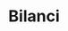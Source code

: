 ---
layout: page
title: Bilanci
description: 
lang: it
ref: bilanci
order: 25
child_of_ref: societa-trasparente
redirect_to: https://pagopa.portaleamministrazionetrasparente.it/pagina730_bilanci.html
redirect_from:
  - /it/pagopa-spa/societa-trasparente/bilanci/bilancio/
  - /it/pagopa-spa/societa-trasparente/bilanci/2019/bilancio-2019.pdf
  - /it/pagopa-spa/societa-trasparente/bilanci/2019/relazione-collegio-sindacale-2019.pdf
  - /it/pagopa-spa/societa-trasparente/bilanci/2019/relazione-governo-societario-2019.pdf
  - /it/pagopa-spa/societa-trasparente/bilanci/2019/relazione-revisori-2019.pdf
  - /it/pagopa-spa/societa-trasparente/bilanci/2020/bilancio-2020.pdf
  - /it/pagopa-spa/societa-trasparente/bilanci/2020/relazione-collegio-sindacale-2020.pdf
  - /it/pagopa-spa/societa-trasparente/bilanci/2020/relazione-governo-societario-2020.pdf
  - /it/pagopa-spa/societa-trasparente/bilanci/2020/relazione-revisori-2020.pdf
---